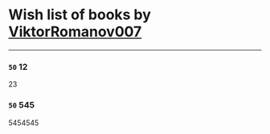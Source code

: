 # Wish list of books by [ViktorRomanov007](http://openid.yandex.ru/ViktorRomanov007/)
---

### `50` 12
23

### `50` 545
5454545

